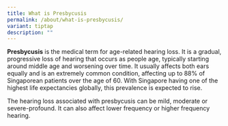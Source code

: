```yaml
---
title: What is Presbycusis
permalink: /about/what-is-presbycusis/
variant: tiptap
description: ""
---
```

<p><strong>Presbycusis</strong> is the medical term for age-related hearing
loss. It is a gradual, progressive loss of hearing that occurs as people
age, typically starting around middle age and worsening over time. It usually
affects both ears equally and is an extremely common condition, affecting
up to 88% of Singaporean patients over the age of 60. With Singapore having
one of the highest life expectancies globally, this prevalence is expected
to rise.</p>
<p>The hearing loss associated with presbycusis can be mild, moderate or
severe-profound. It can also affect lower frequency or higher frequency
hearing.</p>